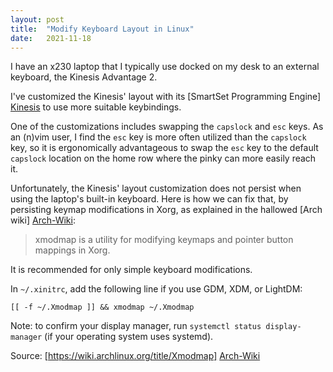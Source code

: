 ```yaml
---
layout: post
title:  "Modify Keyboard Layout in Linux"
date:   2021-11-18
---
```

I have an x230 laptop that I typically use docked on my desk to 
an external keyboard, the Kinesis Advantage 2.  

I've customized the Kinesis' layout with its [SmartSet 
Programming Engine] [Kinesis] to use more suitable keybindings. 

One of the customizations includes swapping the `capslock` and `esc` keys.
As an (n)vim user, I find the `esc` key is more often utilized than the `capslock` key, 
so it is ergonomically advantageous to swap the `esc` key to the default `capslock` 
location on the home row where the pinky can more easily reach it.

Unfortunately, the Kinesis' layout customization does not persist when using the laptop's built-in
keyboard.  Here is how we can fix that, by persisting keymap modifications in Xorg, 
as explained in the hallowed [Arch wiki] [Arch-Wiki]:

> xmodmap is a utility for modifying keymaps and pointer button mappings in Xorg.

It is recommended for only simple keyboard modifications.

In `~/.xinitrc`, add the following line if you use GDM, XDM, or LightDM:
```
[[ -f ~/.Xmodmap ]] && xmodmap ~/.Xmodmap
```

Note: to confirm your display manager, run `systemctl status display-manager` (if 
your operating system uses systemd).


Source: [https://wiki.archlinux.org/title/Xmodmap] [Arch-Wiki]


[Arch-Wiki]: https://wiki.archlinux.org/title/Xmodmap
[Kinesis]: https://kinesis-ergo.com/shop/advantage2
